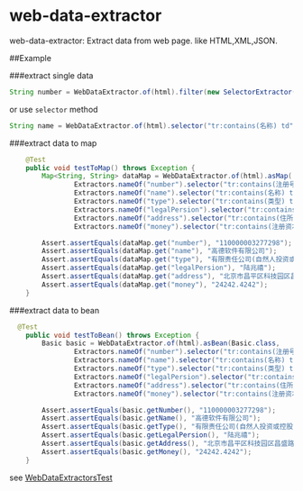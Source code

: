 # web-data-extractor
web-data-extractor: Extract data from web page. like HTML,XML,JSON.

##Example

###extract single data

````java
String number = WebDataExtractor.of(html).filter(new SelectorExtractor("tr:contains(名称) td", "0")).asString();
````

or use ``selector`` method

````java
String name = WebDataExtractor.of(html).selector("tr:contains(名称) td", "0").asString();
````

###extract data to map

````java
    @Test
    public void testToMap() throws Exception {
        Map<String, String> dataMap = WebDataExtractor.of(html).asMap(
                Extractors.nameOf("number").selector("tr:contains(注册号) td", "0"),
                Extractors.nameOf("name").selector("tr:contains(名称) td", "1"),
                Extractors.nameOf("type").selector("tr:contains(类型) td", "0"),
                Extractors.nameOf("legalPersion").selector("tr:contains(法定代表人) td", "1"),
                Extractors.nameOf("address").selector("tr:contains(住所) td", "0"),
                Extractors.nameOf("money").selector("tr:contains(注册资本) td", "0").regex("\\d+.\\d+"));

        Assert.assertEquals(dataMap.get("number"), "110000003277298");
        Assert.assertEquals(dataMap.get("name"), "高德软件有限公司");
        Assert.assertEquals(dataMap.get("type"), "有限责任公司(自然人投资或控股)");
        Assert.assertEquals(dataMap.get("legalPersion"), "陆兆禧");
        Assert.assertEquals(dataMap.get("address"), "北京市昌平区科技园区昌盛路18号B1座1-5层");
        Assert.assertEquals(dataMap.get("money"), "24242.4242");
    }
  ````
  
###extract data to bean

````java
  @Test
    public void testToBean() throws Exception {
        Basic basic = WebDataExtractor.of(html).asBean(Basic.class,
                Extractors.nameOf("number").selector("tr:contains(注册号) td", "0"),
                Extractors.nameOf("name").selector("tr:contains(名称) td", "1"),
                Extractors.nameOf("type").selector("tr:contains(类型) td", "0"),
                Extractors.nameOf("legalPersion").selector("tr:contains(法定代表人) td", "1"),
                Extractors.nameOf("address").selector("tr:contains(住所) td", "0"),
                Extractors.nameOf("money").selector("tr:contains(注册资本) td", "0").regex("\\d+.\\d+"));

        Assert.assertEquals(basic.getNumber(), "110000003277298");
        Assert.assertEquals(basic.getName(), "高德软件有限公司");
        Assert.assertEquals(basic.getType(), "有限责任公司(自然人投资或控股)");
        Assert.assertEquals(basic.getLegalPersion(), "陆兆禧");
        Assert.assertEquals(basic.getAddress(), "北京市昌平区科技园区昌盛路18号B1座1-5层");
        Assert.assertEquals(basic.getMoney(), "24242.4242");
    }
````

see [WebDataExtractorsTest](https://github.com/fivesmallq/web-data-extractor/blob/master/src/test/java/com/nihiler/spider/WebDataExtractorsTest.java)
